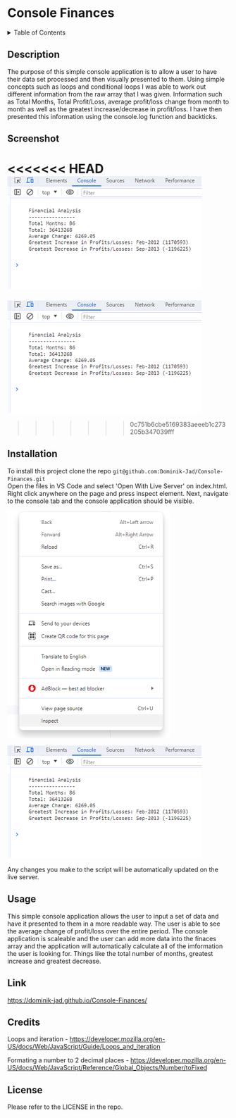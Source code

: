 # Console Finances


<details>
  <summary>Table of Contents</summary>
  <ol>
    <li><a href="#Description">Description</a></li>
    <li><a href="#Screenshot">Screenshot</a></li>
    <li><a href="#Installation">Installation</a></li>
    <li><a href="#Usage">Usage</a></li>
    <li><a href="#Link">Link</a></li>
    <li><a href="#Credits">Credits</a></li>
    <li><a href="#License">License</a></li>
  </ol>
</details>


## Description

The purpose of this simple console application is to allow a user to have their data set processed and then visually presented to them. Using simple concepts such as loops and conditional loops I was able to work out different information from the raw array that I was given. Information such as Total Months, Total Profit/Loss, average profit/loss change from month to month as well as the greatest increase/decrease in profit/loss. I have then presented this information using the console.log function and backticks.


## Screenshot


<<<<<<< HEAD
![Screenshot of the console of application](./images/screenshot-01.PNG)
=======
![Screenshot of the console of application](/images/screenshot-01.png)
>>>>>>> 0c751b6cbe5169383aeeeb1c273205b347039fff


## Installation


To install this project clone the repo
    ```
    git@github.com:Dominik-Jad/Console-Finances.git
    ```
    <br>
Open the files in VS Code and select 'Open With Live Server' on index.html. Right click anywhere on the page and press inspect element. Next, navigate to the console tab and the console application should be visible.


![Screenshot of inspect element on the webpage](./images/screenshot-inspect.PNG)

![Screenshot of the console of application](./images/screenshot-01.PNG)

Any changes you make to the script will be automatically updated on the live server.


## Usage


This simple console application allows the user to input a set of data and have it presented to them in a more readable way. The user is able to see the average change of profit/loss over the entire period. The console application is scaleable and the user can add more data into the finaces array and the application will automatically calculate all of the imformation the user is looking for. Things like the total number of months, greatest increase and greatest decrease.


## Link


https://dominik-jad.github.io/Console-Finances/


## Credits
Loops and iteration - https://developer.mozilla.org/en-US/docs/Web/JavaScript/Guide/Loops_and_iteration

Formating a number to 2 decimal places - https://developer.mozilla.org/en-US/docs/Web/JavaScript/Reference/Global_Objects/Number/toFixed
## License


Please refer to the LICENSE in the repo.
